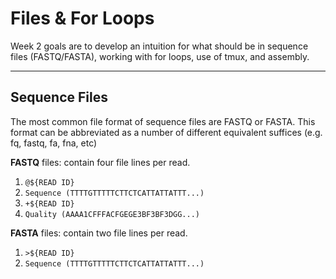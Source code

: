 # Files & For Loops

Week 2 goals are to develop an intuition for what should be in sequence files (FASTQ/FASTA), working with for loops, use of tmux, and assembly.

---

## Sequence Files

The most common file format of sequence files are FASTQ or FASTA. This format can be abbreviated as a number of different equivalent suffices (e.g. fq, fastq, fa, fna, etc)

**FASTQ** files: contain four file lines per read.
1. `@${READ ID}`
2. `Sequence (TTTTGTTTTTCTTCTCATTATTATTT...)`
3. `+${READ ID}`
4. `Quality (AAAA1CFFFACFGEGE3BF3BF3DGG...)`

**FASTA** files: contain two file lines per read.
1. `>${READ ID}`
2. `Sequence (TTTTGTTTTTCTTCTCATTATTATTT...)`

